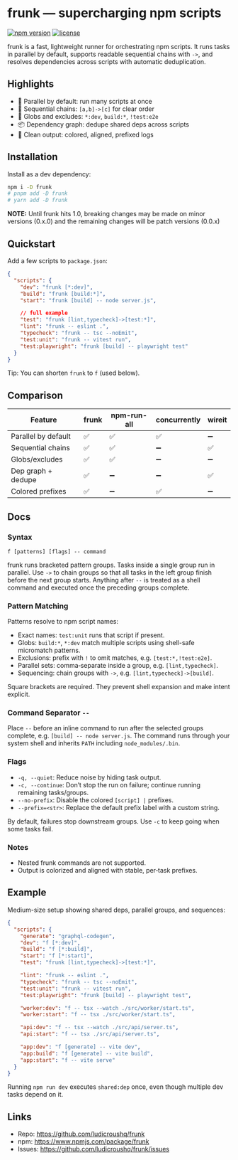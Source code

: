 # frunk — supercharging npm scripts

[![npm version](https://img.shields.io/npm/v/frunk.svg?logo=npm)](https://www.npmjs.com/package/frunk)
[![license](https://img.shields.io/npm/l/frunk.svg)](https://www.npmjs.com/package/frunk)

frunk is a fast, lightweight runner for orchestrating npm scripts. It runs tasks in parallel by default, supports readable sequential chains with `->`, and resolves dependencies across scripts with automatic deduplication.

## Highlights

- 🚀 Parallel by default: run many scripts at once
- 🔗 Sequential chains: `[a,b]->[c]` for clear order
- 🎯 Globs and excludes: `*:dev`, `build:*`, `!test:e2e`
- 📦 Dependency graph: dedupe shared deps across scripts
- 🎨 Clean output: colored, aligned, prefixed logs

## Installation

Install as a dev dependency:

```bash
npm i -D frunk
# pnpm add -D frunk
# yarn add -D frunk
```

**NOTE:** Until frunk hits 1.0, breaking changes may be made on minor versions (0.x.0) and the remaining changes will be patch versions (0.0.x)

## Quickstart

Add a few scripts to `package.json`:

```json
{
  "scripts": {
    "dev": "frunk [*:dev]",
    "build": "frunk [build:*]",
    "start": "frunk [build] -- node server.js",

    // full example
    "test": "frunk [lint,typecheck]->[test:*]",
    "lint": "frunk -- eslint .",
    "typecheck": "frunk -- tsc --noEmit",
    "test:unit": "frunk -- vitest run",
    "test:playwright": "frunk [build] -- playwright test"
  }
}
```

Tip: You can shorten `frunk` to `f` (used below).

## Comparison

| Feature             | frunk | npm-run-all | concurrently | wireit |
| ------------------- | ----- | ----------- | ------------ | ------ |
| Parallel by default | ✅    | ✅          | ✅           | ➖     |
| Sequential chains   | ✅    | ✅          | ➖           | ✅     |
| Globs/excludes      | ✅    | ✅          | ➖           | ➖     |
| Dep graph + dedupe  | ✅    | ➖          | ➖           | ✅     |
| Colored prefixes    | ✅    | ➖          | ✅           | ➖     |

## Docs

### Syntax

`f [patterns] [flags] -- command`

frunk runs bracketed pattern groups. Tasks inside a single group run in parallel. Use `->` to chain groups so that all tasks in the left group finish before the next group starts. Anything after `--` is treated as a shell command and executed once the preceding groups complete.

### Pattern Matching

Patterns resolve to npm script names:

- Exact names: `test:unit` runs that script if present.
- Globs: `build:*`, `*:dev` match multiple scripts using shell-safe micromatch patterns.
- Exclusions: prefix with `!` to omit matches, e.g. `[test:*,!test:e2e]`.
- Parallel sets: comma‑separate inside a group, e.g. `[lint,typecheck]`.
- Sequencing: chain groups with `->`, e.g. `[lint,typecheck]->[build]`.

Square brackets are required. They prevent shell expansion and make intent explicit.

### Command Separator `--`

Place `--` before an inline command to run after the selected groups complete, e.g. `[build] -- node server.js`. The command runs through your system shell and inherits `PATH` including `node_modules/.bin`.

### Flags

- `-q, --quiet`: Reduce noise by hiding task output.
- `-c, --continue`: Don’t stop the run on failure; continue running remaining tasks/groups.
- `--no-prefix`: Disable the colored `[script] |` prefixes.
- `--prefix=<str>`: Replace the default prefix label with a custom string.

By default, failures stop downstream groups. Use `-c` to keep going when some tasks fail.

### Notes

- Nested frunk commands are not supported.
- Output is colorized and aligned with stable, per‑task prefixes.

## Example

Medium-size setup showing shared deps, parallel groups, and sequences:

```json
{
  "scripts": {
    "generate": "graphql-codegen",
    "dev": "f [*:dev]",
    "build": "f [*:build]",
    "start": "f [*:start]",
    "test": "frunk [lint,typecheck]->[test:*]",

    "lint": "frunk -- eslint .",
    "typecheck": "frunk -- tsc --noEmit",
    "test:unit": "frunk -- vitest run",
    "test:playwright": "frunk [build] -- playwright test",

    "worker:dev": "f -- tsx --watch ./src/worker/start.ts",
    "worker:start": "f -- tsx ./src/worker/start.ts",

    "api:dev": "f -- tsx --watch ./src/api/server.ts",
    "api:start": "f -- tsx ./src/api/server.ts",

    "app:dev": "f [generate] -- vite dev",
    "app:build": "f [generate] -- vite build",
    "app:start": "f -- vite serve"
  }
}
```

Running `npm run dev` executes `shared:dep` once, even though multiple dev tasks depend on it.

## Links

- Repo: https://github.com/ludicroushq/frunk
- npm: https://www.npmjs.com/package/frunk
- Issues: https://github.com/ludicroushq/frunk/issues
